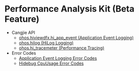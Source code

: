 # Performance Analysis Kit (Beta Feature)

- Cangjie API
    - [ohos.hiviewdfx.hi_app_event (Application Event Logging)](cj-apis-hiappevent.md)
    - [ohos.hilog (HiLog Logging)](cj-apis-hilog.md)
    - [ohos.hi_tracemeter (Performance Tracing)](cj-apis-hi_tracemeter.md)
- Error Codes
    - [Application Event Logging Error Codes](../../../source_en/errorcodes/cj-errorcode-hiappevent.md)
    - [Hidebug CpuUsage Error Codes](../../../source_en/errorcodes/cj-errorcode-hidebug-cpuusage.md)
    